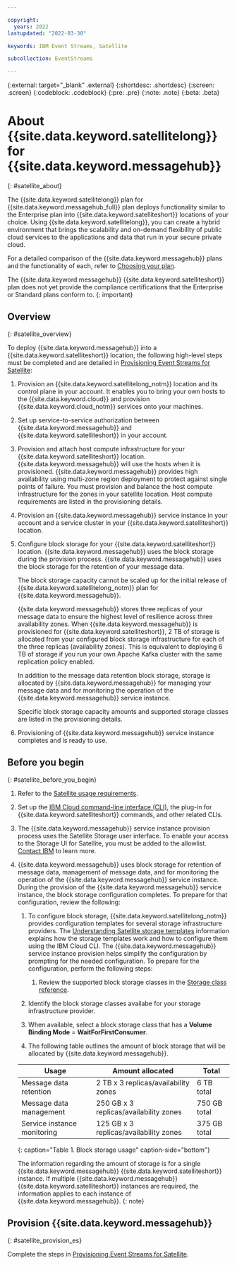 ```yaml
---

copyright:
  years: 2022
lastupdated: "2022-03-30"

keywords: IBM Event Streams, Satellite

subcollection: EventStreams

---
```


{:external: target="_blank" .external}
{:shortdesc: .shortdesc}
{:screen: .screen}
{:codeblock: .codeblock}
{:pre: .pre}
{:note: .note}
{:beta: .beta}

# About {{site.data.keyword.satellitelong}} for {{site.data.keyword.messagehub}}
{: #satellite_about}

The {{site.data.keyword.satellitelong}} plan for {{site.data.keyword.messagehub_full}} plan deploys functionality similar to the Enterprise plan into {{site.data.keyword.satelliteshort}} locations of your choice. Using {{site.data.keyword.satellitelong}}, you can create a hybrid environment that brings the scalability and on-demand flexibility of public cloud services to the applications and data that run in your secure private cloud.

For a detailed comparison of the {{site.data.keyword.messagehub}} plans and the functionality of each, refer to [Choosing your plan](/docs/EventStreams?topic=EventStreams-plan_choose).

The {{site.data.keyword.messagehub}} {{site.data.keyword.satelliteshort}} plan does not yet provide the compliance certifications that the Enterprise or Standard plans conform to. {: important}

## Overview
{: #satellite_overview}

To deploy {{site.data.keyword.messagehub}} into a {{site.data.keyword.satelliteshort}} location, the following high-level steps must be completed and are detailed in [Provisioning Event Streams for Satellite](/docs/EventStreams?topic=EventStreams-satellite-provisioning):

1. Provision an {{site.data.keyword.satellitelong_notm}} location and its control plane in your account. It enables you to bring your own hosts to the {{site.data.keyword.cloud}} and provision {{site.data.keyword.cloud_notm}} services onto your machines. 

2. Set up service-to-service authorization between {{site.data.keyword.messagehub}} and {{site.data.keyword.satelliteshort}} in your account.

3. Provision and attach host compute infrastructure for your {{site.data.keyword.satelliteshort}} location. {{site.data.keyword.messagehub}} will use the hosts when it is provisioned. {{site.data.keyword.messagehub}} provides high availability using multi-zone region deployment to protect against single points of failure. You must provision and balance the host compute infrastructure for the zones in your satellite location. Host compute requirements are listed in the provisioning details.

4. Provision an {{site.data.keyword.messagehub}} service instance in your account and a service cluster in your {{site.data.keyword.satelliteshort}} location.

5. Configure block storage for your {{site.data.keyword.satelliteshort}} location. {{site.data.keyword.messagehub}} uses the block storage during the provision process.  {{site.data.keyword.messagehub}} uses the block storage for the retention of your message data.

    The block storage capacity cannot be scaled up for the initial release of {{site.data.keyword.satellitelong_notm}} plan for {{site.data.keyword.messagehub}}.

    {{site.data.keyword.messagehub}} stores three replicas of your message data to ensure the highest level of resilience across three availability zones. When {{site.data.keyword.messagehub}} is provisioned for {{site.data.keyword.satelliteshort}}, 2 TB of storage is allocated from your configured block storage infrastructure for each of the three replicas (availability zones). This is equivalent to deploying 6 TB of storage if you run your own Apache Kafka cluster with the same replication policy enabled.

    In addition to the message data retention block storage, storage is allocated by {{site.data.keyword.messagehub}} for managing your message data and for monitoring the operation of the {{site.data.keyword.messagehub}} service instance.

    Specific block storage capacity amounts and supported storage classes are listed in the provisioning details.

6. Provisioning of {{site.data.keyword.messagehub}} service instance completes and is ready to use.

## Before you begin
{: #satellite_before_you_begin}

1. Refer to the [Satellite usage requirements](https://cloud.ibm.com/docs/satellite?topic=satellite-requirements).
2. Set up the [IBM Cloud command-line interface (CLI)](https://cloud.ibm.com/docs/satellite?topic=satellite-setup-cli), the plug-in for {{site.data.keyword.satelliteshort}} commands, and other related CLIs.
3. The {{site.data.keyword.messagehub}} service instance provision process uses the Satellite Storage user interface. To enable your access to the Storage UI for Satellite, you must be added to the allowlist. [Contact IBM](https://www.ibm.com/contact/us/en/) to learn more.
4. {{site.data.keyword.messagehub}} uses block storage for retention of message data, management of message data, and for monitoring the operation of the {{site.data.keyword.messagehub}} service instance. During the provision of the {{site.data.keyword.messagehub}} service instance, the block storage configuration completes. To prepare for that configuration, review the following:

    1. To configure block storage, {{site.data.keyword.satellitelong_notm}} provides configuration templates for several storage infrastructure providers. The [Understanding Satellite storage templates](https://cloud.ibm.com/docs/satellite?topic=satellite-sat-storage-template-ov) information explains how the storage templates work and how to configure them using the IBM Cloud CLI. The {{site.data.keyword.messagehub}} service instance provision helps simplify the configuration by prompting for the needed configuration. To prepare for the configuration, perform the following steps:
    
        1. Review the supported block storage classes in the [Storage class reference](https://cloud.ibm.com/docs/satellite?topic=satellite-storage-class-ref).
	2. Identify the block storage classes availabe for your storage infrastructure provider.
	3. When available, select a block storage class that has a **Volume Binding Mode** = **WaitForFirstConsumer**.

    2. The following table outlines the amount of block storage that will be allocated by {{site.data.keyword.messagehub}}.
    
	| Usage | Amount allocated | Total |
	| --- | --- | --- |
	| Message data retention | 2 TB x 3 replicas/availability zones | 6 TB total |
	| Message data management | 250 GB x 3 replicas/availability zones | 750 GB total |
	| Service instance monitoring | 125 GB x 3 replicas/availability zones | 375 GB total |
	{: caption="Table 1. Block storage usage" caption-side="bottom"}

	The information regarding the amount of storage is for a single {{site.data.keyword.messagehub}} {{site.data.keyword.satelliteshort}} instance. If multiple {{site.data.keyword.messagehub}} {{site.data.keyword.satelliteshort}} instances are required, the information applies to each instance of {{site.data.keyword.messagehub}}.
{: note}

## Provision {{site.data.keyword.messagehub}}
{: #satellite_provision_es}

Complete the steps in [Provisioning Event Streams for Satellite](/docs/EventStreams?topic=EventStreams-satellite-provisioning).
